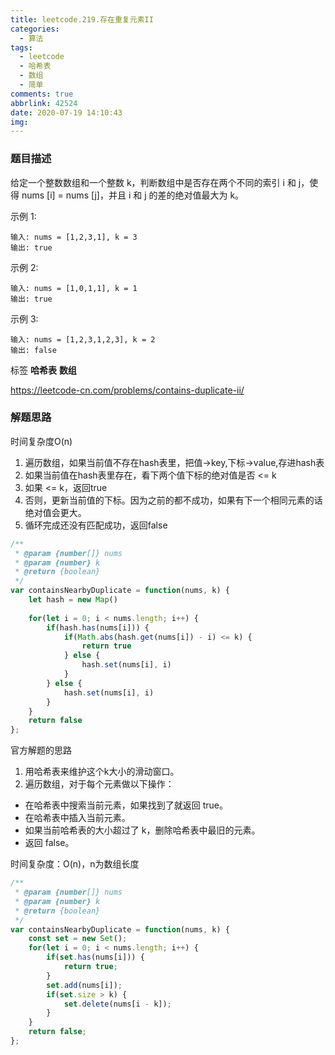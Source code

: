 ```yaml
---
title: leetcode.219.存在重复元素II
categories:
  - 算法
tags:
  - leetcode
  - 哈希表
  - 数组
  - 简单
comments: true
abbrlink: 42524
date: 2020-07-19 14:10:43
img:
---
```

<!--
 * @File: 
 * @Author: 张宏亮 - zhl@xiaoniren.cn
 * @Date: 2019-07-19 00:38:41
 * @LastEditors: 张宏亮<zhl@xiaoniren.cn>
 * @LastEditTime: 2019-07-19 00:38:41
 * @Description: file content
 * @Versions: 1.0.0
 -->
### 题目描述

给定一个整数数组和一个整数 k，判断数组中是否存在两个不同的索引 i 和 j，使得 nums [i] = nums [j]，并且 i 和 j 的差的绝对值最大为 k。

示例 1:
```
输入: nums = [1,2,3,1], k = 3
输出: true
```
示例 2:
```
输入: nums = [1,0,1,1], k = 1
输出: true
```
示例 3:
```
输入: nums = [1,2,3,1,2,3], k = 2
输出: false
```

标签 **哈希表** **数组**

https://leetcode-cn.com/problems/contains-duplicate-ii/

### 解题思路

时间复杂度O(n)

1. 遍历数组，如果当前值不存在hash表里，把值->key,下标->value,存进hash表
2. 如果当前值在hash表里存在，看下两个值下标的绝对值是否 <= k
3. 如果 <= k，返回true
4. 否则，更新当前值的下标。因为之前的都不成功，如果有下一个相同元素的话绝对值会更大。
5. 循环完成还没有匹配成功，返回false


```js
/**
 * @param {number[]} nums
 * @param {number} k
 * @return {boolean}
 */
var containsNearbyDuplicate = function(nums, k) {
    let hash = new Map()
    
    for(let i = 0; i < nums.length; i++) {
        if(hash.has(nums[i])) {
            if(Math.abs(hash.get(nums[i]) - i) <= k) {
                return true
            } else {
                hash.set(nums[i], i)
            }
        } else {
            hash.set(nums[i], i)
        }
    }
    return false
};
```

官方解题的思路

1. 用哈希表来维护这个k大小的滑动窗口。
2. 遍历数组，对于每个元素做以下操作：
- 在哈希表中搜索当前元素，如果找到了就返回 true。
- 在哈希表中插入当前元素。
- 如果当前哈希表的大小超过了 k，删除哈希表中最旧的元素。
- 返回 false。


时间复杂度：O(n)，n为数组长度

```js
/**
 * @param {number[]} nums
 * @param {number} k
 * @return {boolean}
 */
var containsNearbyDuplicate = function(nums, k) {
    const set = new Set();
    for(let i = 0; i < nums.length; i++) {
        if(set.has(nums[i])) {
            return true;
        }
        set.add(nums[i]);
        if(set.size > k) {
            set.delete(nums[i - k]);
        }
    }
    return false;
};
```